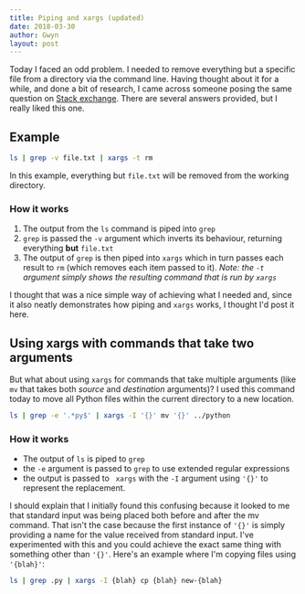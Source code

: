 ```yaml
---
title: Piping and xargs (updated)
date: 2018-03-30
author: Gwyn
layout: post
---
```


Today I faced an odd problem. I needed to remove everything but a specific file from a directory via the command line. Having thought about it for a while, and done a bit of research, I came across someone posing the same question on [Stack exchange](http://unix.stackexchange.com/questions/153862/remove-all-files-directories-except-for-one-file). There are several answers provided, but I really liked this one.

## Example

```bash
ls | grep -v file.txt | xargs -t rm
```

In this example, everything but `file.txt` will be removed from the working directory.

### How it works

1. The output from the `ls` command is piped into `grep`
2. `grep` is passed the `-v` argument which inverts its behaviour, returning everything **but** `file.txt`
3. The output of `grep` is then piped into `xargs` which in turn passes each result to `rm` (which removes each item passed to it). _Note: the `-t` argument simply shows the resulting command that is run by `xargs`_

I thought that was a nice simple way of achieving what I needed and, since it also neatly demonstrates how piping and `xargs` works, I thought I'd post it here.

## Using xargs with commands that take two arguments

But what about using `xargs` for commands that take multiple arguments (like `mv` that takes both _source_ and _destination_ arguments)? I used this command today to move all Python files within the current directory to a new location.

```bash
ls | grep -e '.*py$' | xargs -I '{}' mv '{}' ../python
```

### How it works

  <ul>
    <li>
      The output of <code>ls</code> is piped to <code>grep</code>
    </li>
    <li>
      the <code>-e</code> argument is passed to <code>grep</code> to use extended regular expressions
    </li>
    <li>
      the output is passed to <code> xargs</code> with the <code>-I</code> argument using <code>'{}'</code> to represent the replacement.
    </li>
  </ul>


I should explain that I initially found this confusing because it looked to me that standard input was being placed both before and after the mv command. That isn't the case because the first instance of `'{}'` is simply providing a name for the value received from standard input. I've experimented with this and you could achieve the exact same thing with something other than `'{}'`. Here's an example where I'm copying files using `'{blah}'`:

```bash
ls | grep .py | xargs -I {blah} cp {blah} new-{blah}
```
